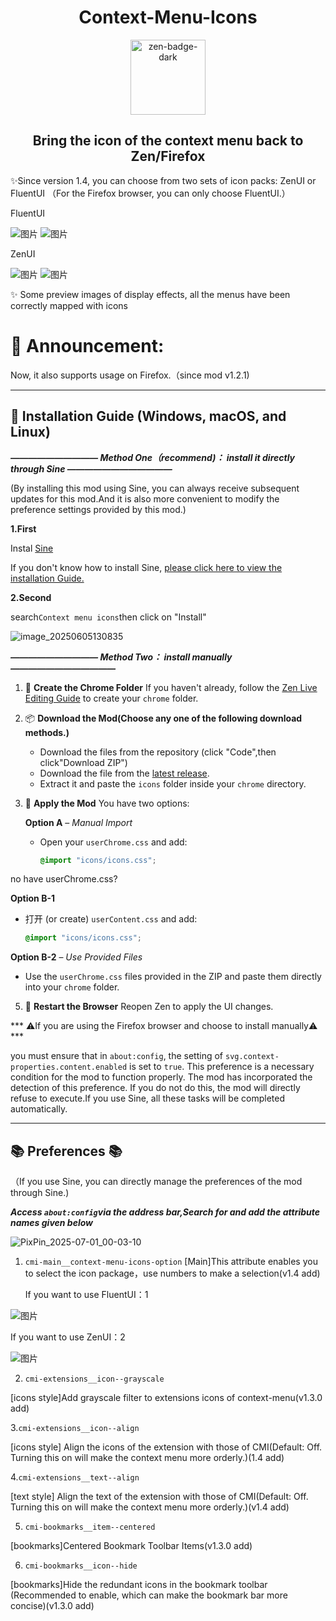 <h1 align="center">Context-Menu-Icons</h1>
<div align="center">
    <a href="https://zen-browser.app/">
        <img width="120" alt="zen-badge-dark" src="https://github.com/user-attachments/assets/d6ab3ddf-6630-4062-92d0-22497d2a3f9a" />
    </a>
</div>

<h2 align="center">Bring the icon of the context menu back to Zen/Firefox</h2>

✨Since version 1.4, you can choose from two sets of icon packs: ZenUI or FluentUI （For the Firefox browser, you can only choose FluentUI.）

FluentUI

![图片](https://github.com/user-attachments/assets/9ab97b1a-8fc7-4b79-b06d-e6249accf0c4)
![图片](https://github.com/user-attachments/assets/8bf05d10-8154-4af9-b41f-f17b1201f74c)

ZenUI

![图片](https://github.com/user-attachments/assets/0fac45f8-81ae-43fc-948f-cfe750749725)
![图片](https://github.com/user-attachments/assets/9e4a9492-4318-4f86-83b9-e95d69bf0fea)


✨ Some preview images of display effects, all the menus have been correctly mapped with icons

# 🚀 Announcement:
Now, it also supports usage on Firefox.（since mod v1.2.1)

---

## 🔖 **Installation Guide** (Windows, macOS, and Linux)
***—————————— Method One（recommend)： install it directly through Sine ————————————***

(By installing this mod using Sine, you can always receive subsequent updates for this mod.And it is also more convenient to modify the preference settings provided by this mod.)

**1.First**

Instal [Sine](https://github.com/CosmoCreeper/Sine)

If you don't know how to install Sine, [please click here to view the installation Guide.](https://github.com/CosmoCreeper/Sine#%EF%B8%8F-installation)
       
**2.Second**

search`Context menu icons`then click on "Install"
   
![image_20250605130835](https://github.com/user-attachments/assets/bfcefded-71e2-45bc-9aef-0f8c4c47c1d7)

***—————————— Method Two： install manually ————————————***
1. 📁 **Create the Chrome Folder**
   If you haven't already, follow the [Zen Live Editing Guide](https://docs.zen-browser.app/guides/live-editing) to create your `chrome` folder.

2. 📦 **Download the Mod(Choose any one of the following download methods.)**
   - Download the files from the repository (click "Code",then click"Download ZIP")
   - Download the file from the [latest release](https://github.com/1247343406/context-menu-icons-for-Zen/releases).
   - Extract it and paste the `icons` folder inside your `chrome` directory.

4. 🧩 **Apply the Mod**
   You have two options:

   **Option A** – *Manual Import*
   - Open your `userChrome.css` and add:
     ```css
     @import "icons/icons.css";
     ```
  no have userChrome.css?
  
  **Option B-1**
   - 打开 (or create) `userContent.css` and add:
     ```css
     @import "icons/icons.css";
     ```
   **Option B-2** – *Use Provided Files*
   - Use the `userChrome.css`  files provided in the ZIP and paste them directly into your `chrome` folder.

5. 🔄 **Restart the Browser**
   Reopen Zen to apply the UI changes.


*** ⚠️If you are using the Firefox browser and choose to install manually⚠️  ***

you must ensure that in `about:config`, the setting of `svg.context-properties.content.enabled` is set to `true`. This preference is a necessary condition for the mod to function properly. The mod has incorporated the detection of this preference. If you do not do this, the mod will directly refuse to execute.If you use Sine, all these tasks will be completed automatically.


---


## 📚 Preferences 📚

（If you use Sine, you can directly manage the preferences of the mod through Sine.)

***Access `about:config`via the address bar,Search for and add the attribute names given below***

![PixPin_2025-07-01_00-03-10](https://github.com/user-attachments/assets/af8fbe28-e9f0-4b01-ad9e-9d0f5db288e9)


1. `cmi-main__context-menu-icons-option`
[Main]This attribute enables you to select the icon package，use numbers to make a selection(v1.4 add)

    If you want to use FluentUI：1

   
![图片](https://github.com/user-attachments/assets/b28b9cd5-6fad-421e-81bd-0b73a7bba6df)


   If you want to use ZenUI：2
    
![图片](https://github.com/user-attachments/assets/d26a2174-8862-46b5-94fe-56c2f7d30aa9)


2. `cmi-extensions__icon--grayscale`

[icons style]Add grayscale filter to extensions icons of context-menu(v1.3.0 add)

3.`cmi-extensions__icon--align`

[icons style] Align the icons of the extension with those of CMI(Default: Off. Turning this on will make the context menu more orderly.)(1.4 add)

4.`cmi-extensions__text--align`

[text style] Align the text of the extension with those of CMI(Default: Off. Turning this on will make the context menu more orderly.)(v1.4 add)


5. `cmi-bookmarks__item--centered`

[bookmarks]Centered Bookmark Toolbar Items(v1.3.0 add)

6. `cmi-bookmarks__icon--hide`

[bookmarks]Hide the redundant icons in the bookmark toolbar (Recommended to enable, which can make the bookmark bar more concise)(v1.3.0 add)
